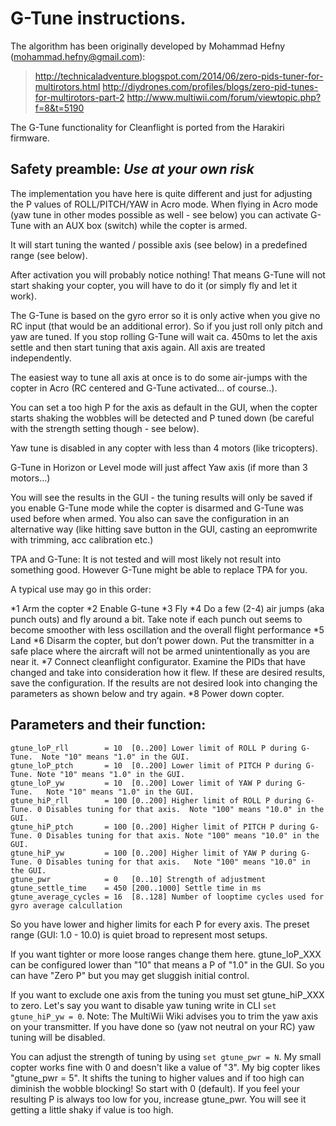 # G-Tune instructions.

The algorithm has been originally developed by Mohammad Hefny (mohammad.hefny@gmail.com):

> http://technicaladventure.blogspot.com/2014/06/zero-pids-tuner-for-multirotors.html
> http://diydrones.com/profiles/blogs/zero-pid-tunes-for-multirotors-part-2
> http://www.multiwii.com/forum/viewtopic.php?f=8&t=5190

The G-Tune functionality for Cleanflight is ported from the Harakiri firmware.

## Safety preamble: _Use at your own risk_

The implementation you have here is quite different and just for adjusting the P values of ROLL/PITCH/YAW in Acro mode.
When flying in Acro mode (yaw tune in other modes possible as well - see below) you can activate G-Tune with an AUX box (switch) while the copter is armed.

It will start tuning the wanted / possible axis (see below) in a predefined range (see below).

After activation you will probably notice nothing! That means G-Tune will not start shaking your copter, you will have to do it (or simply fly and let it work).

The G-Tune is based on the gyro error so it is only active when you give no RC input (that would be an additional error). So if you just roll only pitch and yaw are tuned. If you stop rolling G-Tune will wait ca. 450ms to let the axis settle and then start tuning that axis again. All axis are treated independently.

The easiest way to tune all axis at once is to do some air-jumps with the copter in Acro (RC centered and G-Tune activated... of course..).

You can set a too high P for the axis as default in the GUI, when the copter starts shaking the wobbles will be detected and P tuned down (be careful with the strength setting though - see below).

Yaw tune is disabled in any copter with less than 4 motors (like tricopters).

G-Tune in Horizon or Level mode will just affect Yaw axis (if more than 3 motors...)

You will see the results in the GUI - the tuning results will only be saved if you enable G-Tune mode while the copter is disarmed and G-Tune was used before when armed. You also can save the configuration in an alternative way (like hitting save button in the GUI, casting an eepromwrite with trimming, acc calibration etc.)

TPA and G-Tune: It is not tested and will most likely not result into something good. However G-Tune might be able to replace TPA for you.

A typical use may go in this order:

*1 Arm the copter
*2 Enable G-tune
*3 Fly
*4 Do a few (2-4) air jumps (aka punch outs) and fly around a bit. Take note if each punch out seems to become smoother with less oscillation and the overall flight performance
*5 Land 
*6 Disarm the copter, but don’t power down. Put the transmitter in a safe place where the aircraft will not be armed unintentionally as you are near it. 
*7 Connect cleanflight configurator. Examine the PIDs that have changed and take into consideration how it flew. If these are desired results, save the configuration. If the results are not desired look into changing the parameters as shown below and try again. 
*8 Power down copter. 

## Parameters and their function:

    gtune_loP_rll        = 10  [0..200] Lower limit of ROLL P during G-Tune.  Note "10" means "1.0" in the GUI.
    gtune_loP_ptch       = 10  [0..200] Lower limit of PITCH P during G-Tune. Note "10" means "1.0" in the GUI.
    gtune_loP_yw         = 10  [0..200] Lower limit of YAW P during G-Tune.   Note "10" means "1.0" in the GUI.
    gtune_hiP_rll        = 100 [0..200] Higher limit of ROLL P during G-Tune. 0 Disables tuning for that axis.  Note "100" means "10.0" in the GUI.
    gtune_hiP_ptch       = 100 [0..200] Higher limit of PITCH P during G-Tune. 0 Disables tuning for that axis. Note "100" means "10.0" in the GUI.
    gtune_hiP_yw         = 100 [0..200] Higher limit of YAW P during G-Tune. 0 Disables tuning for that axis.   Note "100" means "10.0" in the GUI.
    gtune_pwr            = 0   [0..10] Strength of adjustment
    gtune_settle_time    = 450 [200..1000] Settle time in ms
    gtune_average_cycles = 16  [8..128] Number of looptime cycles used for gyro average calcullation

So you have lower and higher limits for each P for every axis. The preset range (GUI: 1.0 - 10.0) is quiet broad to represent most setups.

If you want tighter or more loose ranges change them here. gtune_loP_XXX can be configured lower than "10" that means a P of "1.0" in the GUI. So you can have "Zero P" but you may get sluggish initial control.

If you want to exclude one axis from the tuning you must set gtune_hiP_XXX to zero. Let's say you want to disable yaw tuning write in CLI `set gtune_hiP_yw = 0`. Note: The MultiWii Wiki advises you to trim the yaw axis on your transmitter. If you have done so (yaw not neutral on your RC) yaw tuning will be disabled.

You can adjust the strength of tuning by using `set gtune_pwr = N`. My small copter works fine with 0 and doesn't like a value of "3". My big copter likes "gtune_pwr = 5". It shifts the tuning to higher values and if too high can diminish the wobble blocking! So start with 0 (default). If you feel your resulting P is always too low for you, increase gtune_pwr. You will see it getting a little shaky if value is too high.
